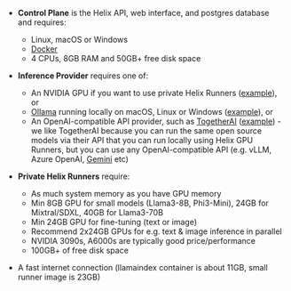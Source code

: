 * **Control Plane** is the Helix API, web interface, and postgres database and requires:
  * Linux, macOS or Windows
  * [Docker](https://docs.docker.com/get-started/get-docker/)
  * 4 CPUs, 8GB RAM and 50GB+ free disk space

* **Inference Provider** requires one of:
  * An NVIDIA GPU if you want to use private Helix Runners ([example](/helix/private-deployment/controlplane.md#local-helix-on-linux-or-windows-wsl2-with-a-gpu)), or
  * [Ollama](https://ollama.com) running locally on macOS, Linux or Windows ([example](/helix/private-deployment/controlplane.md#install-alongside-ollama)), or
  * An OpenAI-compatible API provider, such as [TogetherAI](https://together.ai) ([example](/helix/private-deployment/controlplane.md#install-control-plane-pointing-at-togetherai)) - we like TogetherAI because you can run the same open source models via their API that you can run locally using Helix GPU Runners, but you can use any OpenAI-compatible API (e.g. vLLM, Azure OpenAI, [Gemini](https://cloud.google.com/vertex-ai/generative-ai/docs/multimodal/call-vertex-using-openai-library) etc)

* **Private Helix Runners** require:
  * As much system memory as you have GPU memory
  * Min 8GB GPU for small models (Llama3-8B, Phi3-Mini), 24GB for Mixtral/SDXL, 40GB for Llama3-70B
  * Min 24GB GPU for fine-tuning (text or image)
  * Recommend 2x24GB GPUs for e.g. text & image inference in parallel
  * NVIDIA 3090s, A6000s are typically good price/performance
  * 100GB+ of free disk space

* A fast internet connection (llamaindex container is about 11GB, small runner image is 23GB)